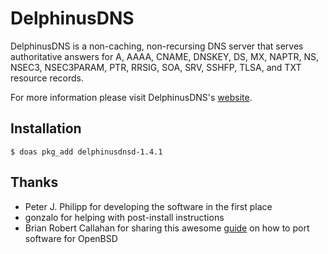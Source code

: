 # DelphinusDNS
DelphinusDNS is a non-caching, non-recursing DNS server that serves
authoritative answers for A, AAAA, CNAME, DNSKEY, DS, MX, NAPTR, NS,
NSEC3, NSEC3PARAM, PTR, RRSIG, SOA, SRV, SSHFP, TLSA, and TXT resource
records.

For more information please visit DelphinusDNS's [website](https://delphinusdns.org).

## Installation

```shell
$ doas pkg_add delphinusdnsd-1.4.1
```

## Thanks

* Peter J. Philipp for developing the software in the first place
* gonzalo for helping with post-install instructions
* Brian Robert Callahan for sharing this awesome [guide](https://www.youtube.com/watch?v=z_TnemhzbXQ) on how to port software for OpenBSD

